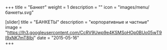 +++
title = "Банкет"
weight = 1
description = ""
icon = "images/menu/банкеты.svg"

[slider]
  title = "БАНКЕТЫ"
  description = "корпоративные и частные"
  image = "https://lh3.googleusercontent.com/CcRV9Uwp9e4KSMSoHOp0BUo05wT9I9xNK7mT8lbj"
date = "2015-05-16"  
+++
